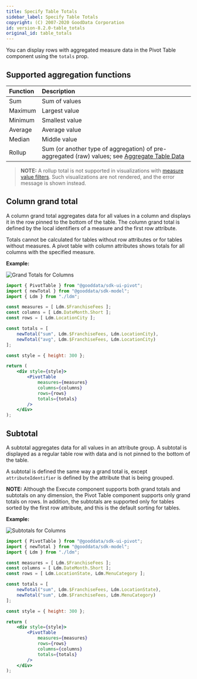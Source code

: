 ```yaml
---
title: Specify Table Totals
sidebar_label: Specify Table Totals
copyright: (C) 2007-2020 GoodData Corporation
id: version-8.2.0-table_totals
original_id: table_totals
---
```


You can display rows with aggregated measure data in the Pivot Table component using the `totals` prop.

## Supported aggregation functions

| Function | Description |
| :--- | :--- |
| Sum | Sum of values |
| Maximum | Largest value |
| Minimum | Smallest value |
| Average | Average value |
| Median | Middle value |
| Rollup | Sum (or another type of aggregation) of pre-aggregated (raw) values; see [Aggregate Table Data](https://help.gooddata.com/pages/viewpage.action?pageId=34341547) |

> **NOTE:** A rollup total is not supported in visualizations with [measure value filters](30_tips__filter_visual_components.md#filter-by-a-measure-value). Such visualizations are not rendered, and the error message is shown instead.

## Column grand total

A column grand total aggregates data for all values in a column and displays it in the row pinned to the bottom of the table. The column grand total is defined by the local identifiers of a measure and the first row attribute.

Totals cannot be calculated for tables without row attributes or for tables without measures. A pivot table with column attributes shows totals for all columns with the specified measure.

**Example:**

![Grand Totals for Columns](assets/pivot_table_totals.png)

```jsx
import { PivotTable } from "@gooddata/sdk-ui-pivot";
import { newTotal } from "@gooddata/sdk-model";
import { Ldm } from "./ldm";

const measures = [ Ldm.$FranchiseFees ];
const columns = [ Ldm.DateMonth.Short ];
const rows = [ Ldm.LocationCity ];

const totals = [
    newTotal("sum", Ldm.$FranchiseFees, Ldm.LocationCity),
    newTotal("avg", Ldm.$FranchiseFees, Ldm.LocationCity)
];

const style = { height: 300 };

return (
    <div style={style}>
        <PivotTable
            measures={measures}
            columns={columns}
            rows={rows}
            totals={totals}
        />
    </div>
);
```

## Subtotal

A subtotal aggregates data for all values in an attribute group. A subtotal is displayed as a regular table row with data and is not pinned to the bottom of the table.

A subtotal is defined the same way a grand total is, except `attributeIdentifier` is defined by the attribute that is being grouped.

**NOTE:** Although the Execute component supports both grand totals and subtotals on any dimension, the Pivot Table
component supports only grand totals on rows. In addition, the subtotals are supported only for tables sorted by the
first row attribute, and this is the default sorting for tables.

**Example:**

![Subtotals for Columns](assets/pivot_table_subtotals.png)

```jsx
import { PivotTable } from "@gooddata/sdk-ui-pivot";
import { newTotal } from "@gooddata/sdk-model";
import { Ldm } from "./ldm";

const measures = [ Ldm.$FranchiseFees ];
const columns = [ Ldm.DateMonth.Short ];
const rows = [ Ldm.LocationState, Ldm.MenuCategory ];

const totals = [
    newTotal("sum", Ldm.$FranchiseFees, Ldm.LocationState),
    newTotal("sum", Ldm.$FranchiseFees, Ldm.MenuCategory)
];

const style = { height: 300 };

return (
    <div style={style}>
        <PivotTable
            measures={measures}
            rows={rows}
            columns={columns}
            totals={totals}
        />
    </div>
);
```
